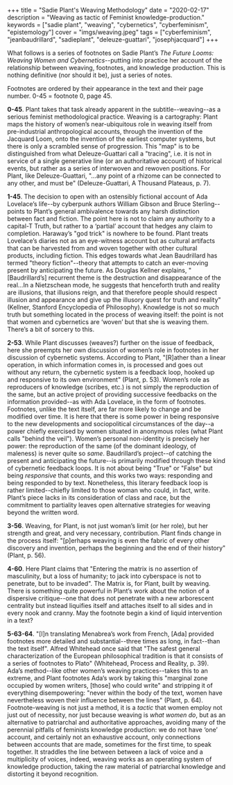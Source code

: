 +++
title = "Sadie Plant's Weaving Methodology"
date = "2020-02-17"
description = "Weaving as tactic of Feminist knowledge-production."
keywords = ["sadie plant", "weaving", "cybernetics", "cyberfeminism", "epistemology"]
cover = "imgs/weaving.jpeg"
tags = ["cyberfeminism", "jeanbaudrillard", "sadieplant", "deleuze-guattari", "josephjacquard"]
+++

What follows is a series of footnotes on Sadie Plant’s _The Future Looms: Weaving Women and Cybernetics_--putting into practice her account of the relationship between weaving, footnotes, and knowledge production. This is nothing definitive (nor should it be), just a series of notes.

Footnotes are ordered by their appearance in the text and their page number. 0-45 = footnote 0, page 45.

**0-45**. Plant takes that task already apparent in the subtitle--weaving--as a serious feminist methodological practice. Weaving is a cartography: Plant maps the history of women’s near-ubiquitous role in weaving itself from pre-industrial anthropological accounts, through the invention of the Jacquard Loom, onto the invention of the earliest computer systems, but there is only a scrambled sense of progression. This "map" is to be distinguished from what Deleuze-Guattari call a "tracing", i.e. it is not in service of a single generative line (or an authoritative account) of historical events, but rather as a series of interwoven and rewoven positions. For Plant, like Deleuze-Guattari, "…any point of a rhizome can be connected to any other, and must be" (Deleuze-Guattari, A Thousand Plateaus, p. 7).

**1-45**. The decision to open with an ostensibly fictional account of Ada Lovelace’s life--by cyberpunk authors William Gibson and Bruce Sterling--points to Plant’s general ambivalence towards any harsh distinction between fact and fiction. The point here is not to claim any authority to a capital-T Truth, but rather to a ‘partial’ account that hedges any claim to completion. Haraway’s "god trick" is nowhere to be found. Plant treats Lovelace’s diaries not as an eye-witness account but as cultural artifacts that can be harvested from and woven together with other cultural products, including fiction. This edges towards what Jean Baudrillard has termed "theory fiction"--theory that attempts to catch an ever-moving present by anticipating the future. As Douglas Kellner explains, "[Baudrillard’s] recurrent theme is the destruction and disappearance of the real…In a Nietzschean mode, he suggests that henceforth truth and reality are illusions, that illusions reign, and that therefore people should respect illusion and appearance and give up the illusory quest for truth and reality" (Kellner, Stanford Encyclopedia of Philosophy). Knowledge is not so much truth but something located in the process of weaving itself: the point is not that women and cybernetics are ‘woven’ but that she is weaving them. There’s a bit of sorcery to this.

**2-53**. While Plant discusses (weaves?) further on the issue of feedback, here she preempts her own discussion of women’s role in footnotes in her discussion of cybernetic systems. According to Plant, "[R]ather than a linear operation, in which information comes in, is processed and goes out without any return, the cybernetic system is a feedback loop, hooked up and responsive to its own environment" (Plant, p. 53). Women’s role as reproducers of knowledge (scribes, etc.) is not simply the reproduction of the same, but an active project of providing successive feedbacks on the information provided--as with Ada Lovelace, in the form of footnotes. Footnotes, unlike the text itself, are far more likely to change and be modified over time. It is here that there is some power in being responsive to the new developments and sociopolitical circumstances of the day--a power chiefly exercised by women situated in anonymous roles (what Plant calls "behind the veil"). Women’s personal non-identity is precisely her power: the reproduction of the same (of the dominant ideology, of maleness) is never quite so *same*. Baudrillard’s project--of catching the present and anticipating the future--is primarily modified through these kind of cybernetic feedback loops. It is not about being "True" or "False" but being _responsive_ that counts, and this works two ways: responding and being responded to by text. Nonetheless, this literary feedback loop is rather limited--chiefly limited to those woman who could, in fact, write. Plant’s piece lacks in its consideration of class and race, but the commitment to partiality leaves open alternative strategies for weaving beyond the written word.

**3-56**. Weaving, for Plant, is not just woman’s limit (or her role), but her strength and great, and very necessary, contribution. Plant finds change in the process itself: "[p]erhaps weaving is even the fabric of every other discovery and invention, perhaps the beginning and the end of their history" (Plant, p. 56).

**4-60**. Here Plant claims that "Entering the matrix is no assertion of masculinity, but a loss of humanity; to jack into cyberspace is not to penetrate, but to be invaded". The Matrix is, for Plant, built by weaving. There is something quite powerful in Plant’s work about the notion of a dispersive critique--one that does not penetrate with a new arborescent centrality but instead liquifies itself and attaches itself to all sides and in every nook and cranny. May the footnote begin a kind of liquid intervention in a text?

**5-63-64**. "[I]n translating Menabrea’s work from French, [Ada] provided footnotes more detailed and substantial--three times as long, in fact--than the text itself". Alfred Whitehead once said that "The safest general characterization of the European philosophical tradition is that it consists of a series of footnotes to Plato" (Whitehead, Process and Reality, p. 39). Ada’s method--like other women’s weaving practices--takes this to an extreme, and Plant footnotes Ada’s work by taking this "marginal zone occupied by women writers, [those] who could write" and stripping it of everything disempowering: "never within the body of the text, women have nevertheless woven their influence between the lines" (Plant, p. 64). Footnote-weaving is not just a method, it is a _tactic_ that women employ not just out of necessity, nor just because weaving is _what women do_, but as an alternative to patriarchal and authoritative approaches, avoiding many of the perennial pitfalls of feminists knowledge production: we do not have ‘one’ account, and certainly not an exhaustive account, only connections between accounts that are made, sometimes for the first time, to speak together. It straddles the line between between a lack of voice and a multiplicity of voices, indeed, weaving works as an operating system of knowledge production, taking the raw material of patriarchal knowledge and distorting it beyond recognition.
